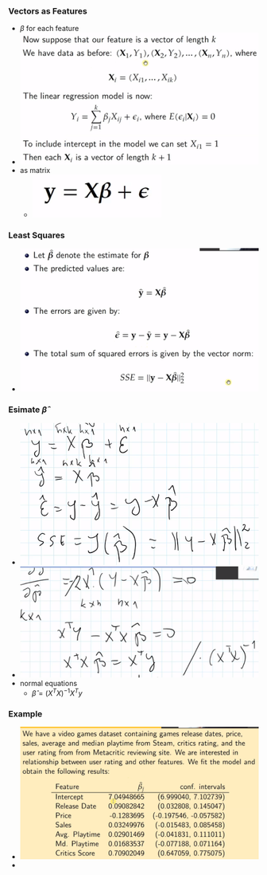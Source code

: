 ### Vectors as Features
+ $\beta$ for each feature
+ ![](Pasted%20image%2020230116151657.png)
+ as matrix
	+ ![](Pasted%20image%2020230116151841.png)

 ### Least Squares
+ ![](Pasted%20image%2020230116151941.png)

### Esimate $\hat{\beta}$
+ ![](Pasted%20image%2020230116152127.png)
+ ![](Pasted%20image%2020230116152523.png)
+ normal equations
	+ $\hat{\beta}=(X^TX)^{-1}X^Ty$

### Example
+ ![](Pasted%20image%2020230116152635.png)
+ 